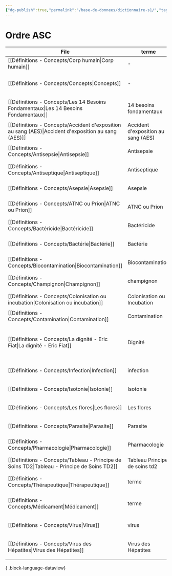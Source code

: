 ```yaml
---
{"dg-publish":true,"permalink":"/base-de-donnees/dictionnaire-s1/","tags":["dataview"],"noteIcon":"2"}
---
```



# Ordre ASC
| File                                                                                                   | terme                               | domaine   | tags                                                                      | date               |
| ------------------------------------------------------------------------------------------------------ | ----------------------------------- | --------- | ------------------------------------------------------------------------- | ------------------ |
| [[Définitions - Concepts/Corp humain\|Corp humain]]                                                 | \-                                  | UE        | \-                                                                        | September 07, 2024 |
| [[Définitions - Concepts/Concepts\|Concepts]]                                                       | \-                                  | UE41      | <ul><li>mindmaps</li><li>concept</li></ul>                                | September 12, 2024 |
| [[Définitions - Concepts/Les 14 Besoins Fondamentaux\|Les 14 Besoins Fondamentaux]]                 | 14 besoins fondamentaux             | UE31      | <ul><li>définition</li><li>cours</li></ul>                                | September 20, 2024 |
| [[Définitions - Concepts/Accident d'exposition au sang (AES)\|Accident d'exposition au sang (AES)]] | Accident d'exposition au sang (AES) | UE41      | <ul><li>définition</li></ul>                                              | September 17, 2024 |
| [[Définitions - Concepts/Antisepsie\|Antisepsie]]                                                   | Antisepsie                          | UE        | <ul><li>définition</li></ul>                                              | September 17, 2024 |
| [[Définitions - Concepts/Antiseptique\|Antiseptique]]                                               | Antiseptique                        | UE41      | <ul><li>définition</li></ul>                                              | September 17, 2024 |
| [[Définitions - Concepts/Asepsie\|Asepsie]]                                                         | Asepsie                             | UE41      | <ul><li>définition</li></ul>                                              | September 17, 2024 |
| [[Définitions - Concepts/ATNC ou Prion\|ATNC ou Prion]]                                             | ATNC ou Prion                       | UE210     | <ul><li>définition</li></ul>                                              | September 09, 2024 |
| [[Définitions - Concepts/Bactéricide\|Bactéricide]]                                                 | Bactéricide                         | UE        | <ul><li>définition</li></ul>                                              | September 17, 2024 |
| [[Définitions - Concepts/Bactérie\|Bactérie]]                                                       | Bactérie                            | UE210     | <ul><li>définition</li></ul>                                              | September 09, 2024 |
| [[Définitions - Concepts/Biocontamination\|Biocontamination]]                                       | Biocontamination                    | UE41      | <ul><li>définition</li></ul>                                              | September 17, 2024 |
| [[Définitions - Concepts/Champignon\|Champignon]]                                                   | champignon                          | UE210     | <ul><li>définition</li></ul>                                              | September 09, 2024 |
| [[Définitions - Concepts/Colonisation ou incubation\|Colonisation ou incubation]]                   | Colonisation ou Incubation          | UE210     | <ul><li>définition</li></ul>                                              | September 09, 2024 |
| [[Définitions - Concepts/Contamination\|Contamination]]                                             | Contamination                       | UE210     | définition                                                                | September 09, 2024 |
| [[Définitions - Concepts/La dignité - Eric Fiat\|La dignité - Eric Fiat]]                           | Dignité                             | UE211     | <ul><li>#philosophie</li><li>#concept</li><li>UE13</li><li>#GPT</li></ul> | September 07, 2024 |
| [[Définitions - Concepts/Infection\|Infection]]                                                     | infection                           | UE210     | <ul><li>définition</li></ul>                                              | September 09, 2024 |
| [[Définitions - Concepts/Isotonie\|Isotonie]]                                                       | Isotonie                            | UE22 UE21 | <ul><li>définition</li></ul>                                              | September 24, 2024 |
| [[Définitions - Concepts/Les flores\|Les flores]]                                                   | Les flores                          | UE210     | <ul><li>définition</li></ul>                                              | September 09, 2024 |
| [[Définitions - Concepts/Parasite\|Parasite]]                                                       | Parasite                            | UE210     | <ul><li>définition</li></ul>                                              | September 09, 2024 |
| [[Définitions - Concepts/Pharmacologie\|Pharmacologie]]                                             | Pharmacologie                       | UE211     | <ul><li>définition</li></ul>                                              | September 07, 2024 |
| [[Définitions - Concepts/Tableau - Principe de Soins TD2\|Tableau - Principe de Soins TD2]]         | Tableau Principe de soins td2       | UE41      | <ul><li>définition</li></ul>                                              | September 23, 2024 |
| [[Définitions - Concepts/Thérapeutique\|Thérapeutique]]                                             | terme                               | UE211     | <ul><li>#définition</li></ul>                                             | September 07, 2024 |
| [[Définitions - Concepts/Médicament\|Médicament]]                                                   | terme                               | UE211     | <ul><li>#définition</li><li>#multi</li></ul>                              | September 07, 2024 |
| [[Définitions - Concepts/Virus\|Virus]]                                                             | virus                               | UE210     | <ul><li>définition</li></ul>                                              | September 09, 2024 |
| [[Définitions - Concepts/Virus des Hépatites\|Virus des Hépatites]]                                 | Virus des Hépatites                 | UE210     | <ul><li>définition</li><li>#maladie</li></ul>                             | September 07, 2024 |

{ .block-language-dataview}
